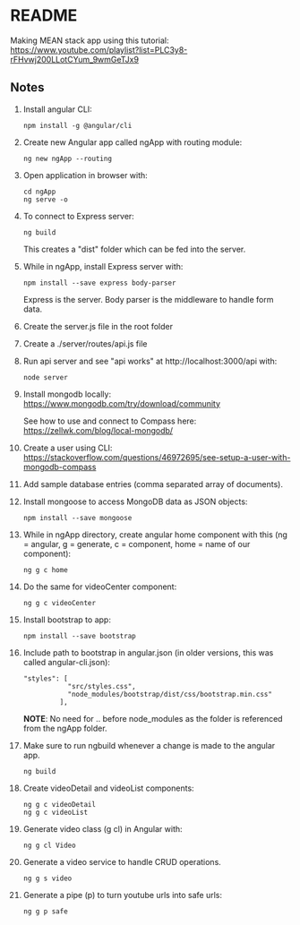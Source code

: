 # README

Making MEAN stack app using this tutorial:
https://www.youtube.com/playlist?list=PLC3y8-rFHvwj200LLotCYum_9wmGeTJx9

## Notes
1. Install angular CLI:
    ``` 
   npm install -g @angular/cli 
   ```
1. Create new Angular app called ngApp with routing module:
   ``` 
   ng new ngApp --routing
   ```
1. Open application in browser with:
   ``` 
   cd ngApp
   ng serve -o
   ```
1. To connect to Express server:
   ``` 
   ng build
   ```
   This creates a "dist" folder which can be fed into the server.
1. While in ngApp, install Express server with:
   ``` 
   npm install --save express body-parser
   ```
   Express is the server. Body parser is the middleware to handle form data.
1. Create the server.js file in the root folder
1. Create a ./server/routes/api.js file
1. Run api server and see "api works" at http://localhost:3000/api with:
    ``` 
    node server
   ```
1. Install mongodb locally: https://www.mongodb.com/try/download/community
   
   See how to use and connect to Compass here: https://zellwk.com/blog/local-mongodb/

1. Create a user using CLI: https://stackoverflow.com/questions/46972695/see-setup-a-user-with-mongodb-compass

1. Add sample database entries (comma separated array of documents).

1. Install mongoose to access MongoDB data as JSON objects:
   ``` 
   npm install --save mongoose
   ``` 
1. While in ngApp directory, create angular home component with this (ng = angular, g = generate, c = component, home = name of our component):
    ``` 
   ng g c home 
   ```
1. Do the same for videoCenter component:
    ``` 
   ng g c videoCenter 
   ```
1. Install bootstrap to app:
   ``` 
   npm install --save bootstrap
   ```
1. Include path to bootstrap in angular.json (in older versions, this was called angular-cli.json):
   ``` 
   "styles": [
              "src/styles.css",
              "node_modules/bootstrap/dist/css/bootstrap.min.css"
            ],
   ```
   __NOTE__: No need for .. before node_modules as the folder is referenced from the ngApp folder.
1. Make sure to run ngbuild whenever a change is made to the angular app.
   ``` 
   ng build
   ```
1. Create videoDetail and videoList components:
    ``` 
   ng g c videoDetail 
   ng g c videoList 
   ```
1. Generate video class (g cl) in Angular with:
   ``` 
   ng g cl Video
   ```
   
1. Generate a video service to handle CRUD operations.
   ``` 
   ng g s video
   ```
1. Generate a pipe (p) to turn youtube urls into safe urls: 
   ``` 
   ng g p safe 
   ```